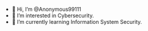 - 👋 Hi, I’m @Anonymous99111
- 👀 I’m interested in Cybersecurity.
- 🌱 I’m currently learning Information System Security.

<!---
Anonymous99111/Anonymous99111 is a ✨ special ✨ repository because its `README.md` (this file) appears on your GitHub profile.
You can click the Preview link to take a look at your changes.
--->
